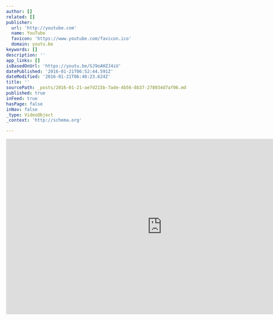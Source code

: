 ```yaml
---
author: []
related: []
publisher:
  url: 'http://youtube.com'
  name: YouTube
  favicon: 'https://www.youtube.com/favicon.ico'
  domain: youtu.be
keywords: []
description: ''
app_links: []
isBasedOnUrl: 'https://youtu.be/SJ9oAHZJ4iU'
datePublished: '2016-01-21T06:52:44.591Z'
dateModified: '2016-01-21T06:48:23.624Z'
title: ''
sourcePath: _posts/2016-01-21-ae7d215b-7ade-4b56-8b37-278934d7af06.md
published: true
inFeed: true
hasPage: false
inNav: false
_type: VideoObject
_context: 'http://schema.org'

---
```

<iframe src="https://cdn.embedly.com/widgets/media.html?url=https%3A%2F%2Fwww.youtube.com%2Fwatch%3Fv%3DSJ9oAHZJ4iU%26feature%3Dyoutu.be&amp;src=http%3A%2F%2Fwww.youtube.com%2Fembed%2FSJ9oAHZJ4iU&amp;type=text%2Fhtml&amp;key=b7d04c9b404c499eba89ee7072e1c4f7&amp;schema=youtube" width="854" height="480" scrolling="no" frameborder="0" allowfullscreen="allowfullscreen" style=""></iframe>